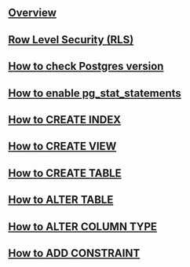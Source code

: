 ---
---

## [Overview](/reference/postgres/how-to/overview)

## [Row Level Security (RLS)](/reference/postgres/how-to/overview/postgres-row-level-security)

## [How to check Postgres version](/reference/postgres/how-to/how-to-check-postgres-version)

## [How to enable pg_stat_statements](/reference/postgres/how-to/how-to-enable-pg-stat-statements-postgres)

## [How to CREATE INDEX](/reference/postgres/how-to/how-to-create-index-postgres)

## [How to CREATE VIEW](/reference/postgres/how-to/how-to-create-view-postgres)

## [How to CREATE TABLE](/reference/postgres/how-to/how-to-create-table-postgres)

## [How to ALTER TABLE](/reference/postgres/how-to/how-to-alter-table-postgres)

## [How to ALTER COLUMN TYPE](/reference/postgres/how-to/how-to-alter-column-type-postgres)

## [How to ADD CONSTRAINT](/reference/postgres/how-to/how-to-add-constraint-postgres)

